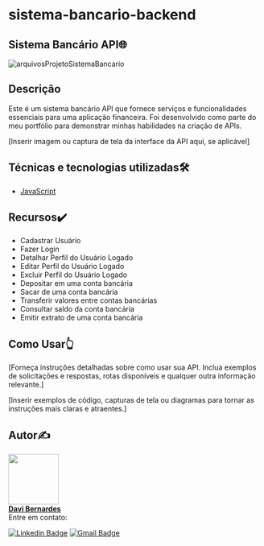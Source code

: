 # sistema-bancario-backend
## Sistema Bancário API🌐

![arquivosProjetoSistemaBancario](https://github.com/DavibernardesA/sistema-bancario-backend/assets/133716733/0ef1e8e5-a929-41c0-9425-576bd1a6764e)

## Descrição
Este é um sistema bancário API que fornece serviços e funcionalidades essenciais para uma aplicação financeira. Foi desenvolvido como parte do meu portfólio para demonstrar minhas habilidades na criação de APIs.

[Inserir imagem ou captura de tela da interface da API aqui, se aplicável]

## Técnicas e tecnologias utilizadas🛠️
- [JavaScript](https://developer.mozilla.org/pt-BR/docs/Web/JavaScript)


## Recursos✔️

- Cadastrar Usuário
- Fazer Login 
- Detalhar Perfil do Usuário Logado 
- Editar Perfil do Usuário Logado 
- Excluir Perfil do Usuário Logado
- Depositar em uma conta bancária
- Sacar de uma conta bancária
- Transferir valores entre contas bancárias
- Consultar saldo da conta bancária
- Emitir extrato de uma conta bancária

## Como Usar👆
[Forneça instruções detalhadas sobre como usar sua API. Inclua exemplos de solicitações e respostas, rotas disponíveis e qualquer outra informação relevante.]

[Inserir exemplos de código, capturas de tela ou diagramas para tornar as instruções mais claras e atraentes.]

## Autor✍️ 

<a href=https://github.com/DavibernardesA>
<img src="https://github-production-user-asset-6210df.s3.amazonaws.com/133716733/278500177-fbc0a953-56e2-48e8-b2fc-d555c099f5bb.png" width="100px;" alt=""/>
<br>
<b>Davi Bernardes</b></a>
<br/>
Entre em contato: 

[![Linkedin Badge](https://img.shields.io/badge/-Davi-blue?style=flat-square&logo=Linkedin&logoColor=white&link=https://www.linkedin.com/in/davi-bernardes-do-nascimento-7b62a4274/)](https://www.linkedin.com/in/davi-bernardes-do-nascimento-7b62a4274/) 
[![Gmail Badge](https://img.shields.io/badge/-davi.10bernardes@gmail.com-c14438?style=flat-square&logo=Gmail&logoColor=white&link=mailto:davi.10bernardes@gmail.com)](mailto:davi.10bernardes@gmail.com)
